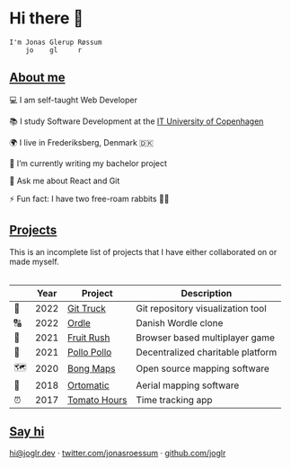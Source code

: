 # Hi there 👋

```
I'm Jonas Glerup Røssum
    jo    gl     r
```

## [About me](#about-me)

💻 I am self-taught Web Developer

📚 I study Software Development at the [IT University of Copenhagen](https://itu.dk)

🌍 I live in Frederiksberg, Denmark 🇩🇰

🌱 I’m currently writing my bachelor project

💬 Ask me about React and Git

⚡ Fun fact: I have two free-roam rabbits 🐇🐇

## [Projects](#projects)

This is an incomplete list of projects that I have either collaborated on or made myself.
<br/><br/>

| &nbsp; | Year | Project                                                   | Description                       |
| ------ | ---- | --------------------------------------------------------- | --------------------------------- |
| 🚛     | 2022 | [Git Truck](https://git-visual.github.io/) | Git repository visualization tool |
| 🔠     | 2022 | [Ordle](https://ordle.joglr.dev/)                         | Danish Wordle clone               |
| 🐒     | 2021 | [Fruit Rush](https://fruit-rush.joglr.dev/)               | Browser based multiplayer game    |
| 🐔     | 2021 | [Pollo Pollo](https://pollopollo.org/)                    | Decentralized charitable platform |
| 🗺      | 2020 | [Bong Maps](https://github.com/bong-inc/bong-maps)       | Open source mapping software      |
| 🤖     | 2018 | [Ortomatic](https://apps.dronekompagniet.dk/ortomatic/)   | Aerial mapping software           |
| ⏰     | 2017 | [Tomato Hours](https://tomato-hours.joglr.dev/)           | Time tracking app                 |


## [Say hi](#say-hi)

[hi&commat;joglr.dev](mailto:hi@joglr.dev) &middot;
[twitter.com/jonasroessum](https://twitter.com/jonasroessum) &middot;
[github.com/joglr](https://github.com/joglr)
